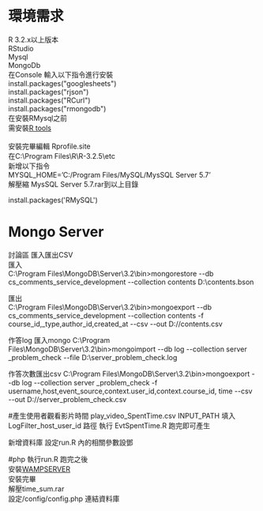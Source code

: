 # 環境需求
R 3.2.x以上版本 <br>
RStudio <br>
Mysql  <br> 
MongoDb <br> 
在Console 輸入以下指令進行安裝 <br>
install.packages("googlesheets") <br>
install.packages("rjson") <br>
install.packages("RCurl") <br>
install.packages("rmongodb") <br>
在安裝RMysql之前 <br>
需安裝[R tools](https://cran.r-project.org/bin/windows/Rtools/) <br>
<br>
安裝完畢編輯 Rprofile.site<br> 在C:\Program Files\R\R-3.2.5\etc <br>
新增以下指令<br>
MYSQL_HOME=’C:/Program Files/MySQL/MysSQL Server 5.7’<br>
解壓縮 MysSQL Server 5.7.rar到以上目錄<br>

install.packages('RMySQL')<br>

# Mongo Server<br>
討論區 匯入匯出CSV<br>
匯入 <br>
C:\Program Files\MongoDB\Server\3.2\bin>mongorestore --db cs_comments_service_development  --collection contents  D:\contents.bson <br>

匯出 <br>
C:\Program Files\MongoDB\Server\3.2\bin>mongoexport --db cs_comments_service_development --collection contents -f  course_id,_type,author_id,created_at --csv --out D://contents.csv <br>

作答log 匯入mongo
C:\Program Files\MongoDB\Server\3.2\bin>mongoimport --db log --collection server
_problem_check --file D:\server_problem_check.log


作答次數匯出csv
C:\Program Files\MongoDB\Server\3.2\bin>mongoexport --db log --collection server
_problem_check  -f username,host,event_source,context.user_id,context.course_id,
time --csv --out D://server_problem_check.csv

#產生使用者觀看影片時間 play_video_SpentTime.csv
INPUT_PATH 填入 LogFilter_host_user_id 路徑
執行 EvtSpentTime.R 跑完即可產生

新增資料庫
設定run.R
內的相關參數設鄧

#php
執行run.R 跑完之後<br>
安裝[WAMPSERVER](http://www.wampserver.com/en/)<br>
安裝完畢<br>
解壓time_sum.rar<br>
設定/config/config.php 連結資料庫

